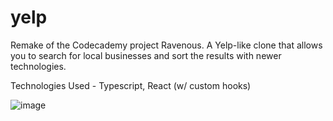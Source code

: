 # yelp
Remake of the Codecademy project Ravenous. A Yelp-like clone that allows you to search for local businesses and sort the results with newer technologies.

Technologies Used - Typescript, React (w/ custom hooks)

![image](https://user-images.githubusercontent.com/32519084/206878442-f49a2b73-afa5-4019-9c0b-b7a5ae5eee60.png)
